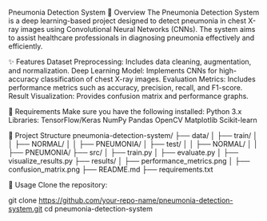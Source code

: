 Pneumonia Detection System
📜 Overview
The Pneumonia Detection System is a deep learning-based project designed to detect pneumonia in chest X-ray images using Convolutional Neural Networks (CNNs). The system aims to assist healthcare professionals in diagnosing pneumonia effectively and efficiently.

✨ Features
Dataset Preprocessing: Includes data cleaning, augmentation, and normalization.
Deep Learning Model: Implements CNNs for high-accuracy classification of chest X-ray images.
Evaluation Metrics: Includes performance metrics such as accuracy, precision, recall, and F1-score.
Result Visualization: Provides confusion matrix and performance graphs.

🔧 Requirements
Make sure you have the following installed:
Python 3.x
Libraries:
TensorFlow/Keras
NumPy
Pandas
OpenCV
Matplotlib
Scikit-learn


📂 Project Structure
pneumonia-detection-system/
├── data/
│   ├── train/
│   │   ├── NORMAL/
│   │   ├── PNEUMONIA/
│   ├── test/
│   │   ├── NORMAL/
│   │   ├── PNEUMONIA/
├── src/
│   ├── train.py
│   ├── evaluate.py
│   ├── visualize_results.py
├── results/
│   ├── performance_metrics.png
│   ├── confusion_matrix.png
├── README.md
├── requirements.txt

🚀 Usage
Clone the repository:

git clone https://github.com/your-repo-name/pneumonia-detection-system.git
cd pneumonia-detection-system



